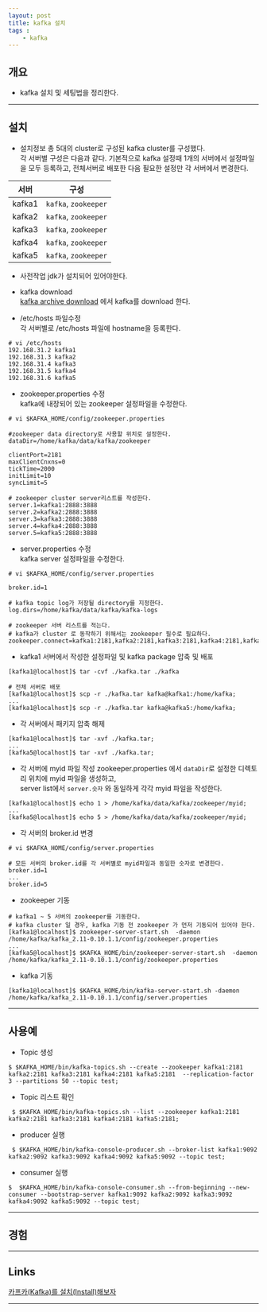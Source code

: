 ```yaml
---
layout: post
title: kafka 설치
tags :
    - kafka
---
```


## 개요
* kafka 설치 및 세팅법을 정리한다.
---

## 설치

* 설치정보
총 5대의 cluster로 구성된 kafka cluster를 구성했다.<br>
각 서버별 구성은 다음과 같다.
기본적으로 kafka 설정때 1개의 서버에서 설정파일을 모두 등록하고, 전체서버로 배포한 다음 필요한 설정만 각 서버에서 변경한다.

서버 | 구성
---|---
kafka1 | `kafka`, `zookeeper`
kafka2 | `kafka`, `zookeeper`
kafka3 | `kafka`, `zookeeper`
kafka4 | `kafka`, `zookeeper`
kafka5 | `kafka`, `zookeeper`


* 사전작업
jdk가 설치되어 있어야한다.

* kafka download<br>
[kafka archive download](https://archive.apache.org/dist/kafka/) 에서 kafka를 download 한다.

* /etc/hosts 파일수정<br>
각 서버별로 /etc/hosts 파일에 hostname을 등록한다.

```shell
# vi /etc/hosts
192.168.31.2 kafka1  
192.168.31.3 kafka2
192.168.31.4 kafka3
192.168.31.5 kafka4
192.168.31.6 kafka5
```

* zookeeper.properties 수정<br>
kafka에 내장되어 있는 zookeeper 설정파일을 수정한다.

```shell
# vi $KAFKA_HOME/config/zookeeper.properties

#zookeeper data directory로 사용할 위치로 설정한다.
dataDir=/home/kafka/data/kafka/zookeeper

clientPort=2181
maxClientCnxns=0
tickTime=2000
initLimit=10
syncLimit=5

# zookeeper cluster server리스트를 작성한다.
server.1=kafka1:2888:3888
server.2=kafka2:2888:3888
server.3=kafka3:2888:3888
server.4=kafka4:2888:3888
server.5=kafka5:2888:3888
```


* server.properties 수정<br>
kafka server 설정파일을 수정한다.

```shell
# vi $KAFKA_HOME/config/server.properties

broker.id=1

# kafka topic log가 저장될 directory를 지정한다.
log.dirs=/home/kafka/data/kafka/kafka-logs

# zookeeper 서버 리스트를 적는다.
# kafka가 cluster 로 동작하기 위해서는 zookeeper 필수로 필요하다.
zookeeper.connect=kafka1:2181,kafka2:2181,kafka3:2181,kafka4:2181,kafka5:2181
```

* kafka1 서버에서 작성한 설정파일 및 kafka package 압축 및 배포

```shell
[kafka1@localhost]$ tar -cvf ./kafka.tar ./kafka

# 전체 서버로 배포
[kafka1@localhost]$ scp -r ./kafka.tar kafka@kafka1:/home/kafka;
...
[kafka1@localhost]$ scp -r ./kafka.tar kafka@kafka5:/home/kafka;
```


* 각 서버에서 패키지 압축 해제

```shell
[kafka1@localhost]$ tar -xvf ./kafka.tar;
...
[kafka5@localhost]$ tar -xvf ./kafka.tar;
```

* 각 서버에 myid 파일 작성
zookeeper.properties 에서 `dataDir`로 설정한 디렉토리 위치에 myid 파일을 생성하고,<br>
server list에서 `server.숫자` 와 동일하게 각각 myid 파일을 작성한다. 

```shell
[kafka1@localhost]$ echo 1 > /home/kafka/data/kafka/zookeeper/myid;
...
[kafka5@localhost]$ echo 5 > /home/kafka/data/kafka/zookeeper/myid;
```

* 각 서버의 broker.id 변경

```shell
# vi $KAFKA_HOME/config/server.properties

# 모든 서버의 broker.id를 각 서버별로 myid파일과 동일한 숫자로 변경한다.
broker.id=1
...
broker.id=5
```

* zookeeper 기동

```shell
# kafka1 ~ 5 서버의 zookeeper를 기동한다.
# kafka cluster 일 경우, kafka 기동 전 zookeeper 가 먼저 기동되어 있어야 한다.
[kafka1@localhost]$ zookeeper-server-start.sh  -daemon /home/kafka/kafka_2.11-0.10.1.1/config/zookeeper.properties
...
[kafka5@localhost]$ $KAFKA_HOME/bin/zookeeper-server-start.sh  -daemon /home/kafka/kafka_2.11-0.10.1.1/config/zookeeper.properties
```
* kafka 기동

```shell
[kafka1@localhost]$ $KAFKA_HOME/bin/kafka-server-start.sh -daemon /home/kafka/kafka_2.11-0.10.1.1/config/server.properties
```

---
## 사용예

* Topic 생성

```shell
$ $KAFKA_HOME/bin/kafka-topics.sh --create --zookeeper kafka1:2181 kafka2:2181 kafka3:2181 kafka4:2181 kafka5:2181  --replication-factor 3 --partitions 50 --topic test;
```

* Topic 리스트 확인

```shell
 $ $KAFKA_HOME/bin/kafka-topics.sh --list --zookeeper kafka1:2181 kafka2:2181 kafka3:2181 kafka4:2181 kafka5:2181;
```

* producer 실행

```shell
 $ $KAFKA_HOME/bin/kafka-console-producer.sh --broker-list kafka1:9092 kafka2:9092 kafka3:9092 kafka4:9092 kafka5:9092 --topic test;
```

* consumer 실행

```shell
$  $KAFKA_HOME/bin/kafka-console-consumer.sh --from-beginning --new-consumer --bootstrap-server kafka1:9092 kafka2:9092 kafka3:9092 kafka4:9092 kafka5:9092 --topic test;
```

---

## 경험

---

## Links
[카프카(Kafka)를 설치(Install)해보자](https://yookeun.github.io/kafka/2018/07/01/kafka-install/)  

---
